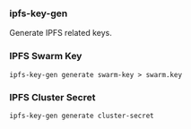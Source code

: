 ### ipfs-key-gen

Generate IPFS related keys.

### IPFS Swarm Key
```
ipfs-key-gen generate swarm-key > swarm.key
```

### IPFS Cluster Secret
```
ipfs-key-gen generate cluster-secret
```
